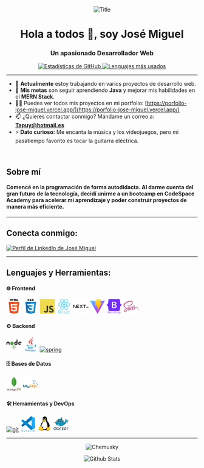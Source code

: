 <div align="center">
  <img src="https://readme-typing-svg.herokuapp.com?font=Architects+Daughter&color=%23ffffff&size=50&center=true&vCenter=true&height=60&width=600&lines=Heyyy!+I'm+José+Miguel;Welcome+to+my+profile!" alt="Title">
</div>

<h1 align="center">Hola a todos 👋, soy José Miguel</h1>
<h3 align="center">Un apasionado Desarrollador Web</h3>

<div align="center">
  <a href="https://github.com/anuraghazra/github-readme-stats">
    <img src="https://github-readme-stats.vercel.app/api?username=Chemusky&show_icons=true&theme=dark&include_all_commits=true&count_private=true" alt="Estadísticas de GitHub" />
  </a>
  <a href="https://github.com/anuraghazra/github-readme-stats">
    <img src="https://github-readme-stats.vercel.app/api/top-langs/?username=Chemusky&layout=compact&theme=dark" alt="Lenguajes más usados" />
  </a>
</div>

---

- 🔭 **Actualmente** estoy trabajando en varios proyectos de desarrollo web.
- 🌱 **Mis metas** son seguir aprendiendo **Java** y mejorar mis habilidades en el **MERN Stack**.
- 👨‍💻 Puedes ver todos mis proyectos en mi portfolio: [https://porfolio-jose-miguel.vercel.app/](https://porfolio-jose-miguel.vercel.app/)
- 📫 ¿Quieres contactar conmigo? Mándame un correo a: **Tapuy@hotmail.es**
- ⚡ **Dato curioso:** Me encanta la música y los videojuegos, pero mi pasatiempo favorito es tocar la guitarra eléctrica.

<br>

<h2 align="left">Sobre mí</h2>
<h4 align="left">
Comencé en la programación de forma autodidacta. Al darme cuenta del gran futuro de la tecnología, decidí unirme a un bootcamp en CodeSpace Academy para acelerar mi aprendizaje y poder construir proyectos de manera más eficiente.
</h4>

---

<h2 align="left">Conecta conmigo:</h2>
<p align="left">
  <a href="https://www.linkedin.com/in/jos%C3%A9-miguel-dev/" target="_blank">
    <img src="https://raw.githubusercontent.com/rahuldkjain/github-profile-readme-generator/master/src/images/icons/Social/linked-in-alt.svg" alt="Perfil de LinkedIn de José Miguel" height="30" width="40" />
  </a>
</p>

---

<h2 align="left">Lenguajes y Herramientas:</h2>

<h4>🌐 Frontend</h4>
<p align="left">
  <a href="https://www.w3.org/html/" target="_blank" rel="noreferrer"><img src="https://raw.githubusercontent.com/devicons/devicon/master/icons/html5/html5-original-wordmark.svg" alt="html5" width="40" height="40"/></a>
  <a href="https://www.w3schools.com/css/" target="_blank" rel="noreferrer"><img src="https://raw.githubusercontent.com/devicons/devicon/master/icons/css3/css3-original-wordmark.svg" alt="css3" width="40" height="40"/></a>
  <a href="https://developer.mozilla.org/en-US/docs/Web/JavaScript" target="_blank" rel="noreferrer"><img src="https://raw.githubusercontent.com/devicons/devicon/master/icons/javascript/javascript-original.svg" alt="javascript" width="40" height="40"/></a>
  <a href="https://reactjs.org/" target="_blank" rel="noreferrer"><img src="https://raw.githubusercontent.com/devicons/devicon/master/icons/react/react-original-wordmark.svg" alt="react" width="40" height="40"/></a>
  <a href="https://nextjs.org/" target="_blank" rel="noreferrer"><img src="https://raw.githubusercontent.com/devicons/devicon/master/icons/nextjs/nextjs-original-wordmark.svg" alt="nextjs" width="40" height="40"/></a>
  <a href="https://vitejs.dev/" target="_blank" rel="noreferrer"><img src="https://raw.githubusercontent.com/devicons/devicon/master/icons/vitejs/vitejs-original.svg" alt="vite" width="40" height="40"/></a>
  <a href="https://getbootstrap.com" target="_blank" rel="noreferrer"><img src="https://raw.githubusercontent.com/devicons/devicon/master/icons/bootstrap/bootstrap-plain-wordmark.svg" alt="bootstrap" width="40" height="40"/></a>
  <a href="https://sass-lang.com" target="_blank" rel="noreferrer"><img src="https://raw.githubusercontent.com/devicons/devicon/master/icons/sass/sass-original.svg" alt="sass" width="40" height="40"/></a>
</p>

<h4>⚙️ Backend</h4>
<p align="left">
  <a href="https://nodejs.org" target="_blank" rel="noreferrer"><img src="https://raw.githubusercontent.com/devicons/devicon/master/icons/nodejs/nodejs-original-wordmark.svg" alt="nodejs" width="40" height="40"/></a>
  <a href="https://www.java.com" target="_blank" rel="noreferrer"><img src="https://raw.githubusercontent.com/devicons/devicon/master/icons/java/java-original.svg" alt="java" width="40" height="40"/></a>
  <a href="https://spring.io/" target="_blank" rel="noreferrer"><img src="https://www.vectorlogo.zone/logos/springio/springio-icon.svg" alt="spring" width="40" height="40"/></a>
</p>

<h4>🗄️ Bases de Datos</h4>
<p align="left">
  <a href="https://www.mongodb.com/" target="_blank" rel="noreferrer"><img src="https://raw.githubusercontent.com/devicons/devicon/master/icons/mongodb/mongodb-original-wordmark.svg" alt="mongodb" width="40" height="40"/></a>
  <a href="https://www.mysql.com/" target="_blank" rel="noreferrer"><img src="https://raw.githubusercontent.com/devicons/devicon/master/icons/mysql/mysql-original-wordmark.svg" alt="mysql" width="40" height="40"/></a>
</p>

<h4>🛠️ Herramientas y DevOps</h4>
<p align="left">
  <a href="https://git-scm.com/" target="_blank" rel="noreferrer"><img src="https://www.vectorlogo.zone/logos/git-scm/git-scm-icon.svg" alt="git" width="40" height="40"/></a>
  <a href="https://code.visualstudio.com/" target="_blank" rel="noreferrer"><img src="https://raw.githubusercontent.com/devicons/devicon/master/icons/vscode/vscode-original-wordmark.svg" alt="vscode" width="40" height="40"/></a>
  <a href="https://www.linux.org/" target="_blank" rel="noreferrer"><img src="https://raw.githubusercontent.com/devicons/devicon/master/icons/linux/linux-original.svg" alt="linux" width="40" height="40"/></a>
  <a href="https://www.docker.com/" target="_blank" rel="noreferrer"><img src="https://raw.githubusercontent.com/devicons/devicon/master/icons/docker/docker-original-wordmark.svg" alt="docker" width="40" height="40"/></a>
</p>

---

<div align="center">
  <img src="https://komarev.com/ghpvc/?username=Chemusky&label=Profile%20views&color=0e75b2&style=flat" alt="Chemusky" />
</div>

<p align="center">
  <img src="https://raw.githubusercontent.com/bornmay/bornmay/Update/svg/Bottom.svg" alt="Github Stats" />
</p>

